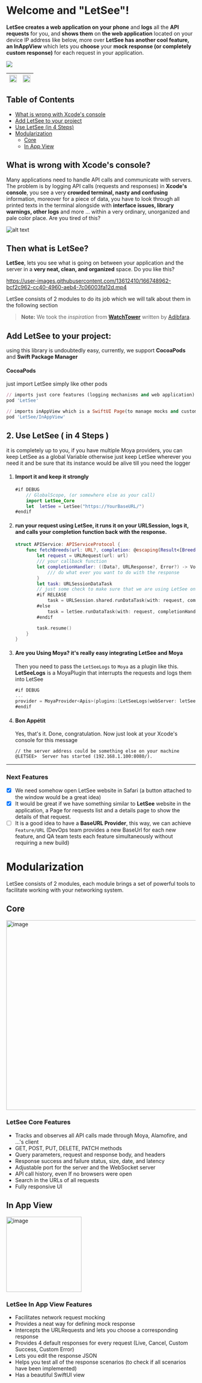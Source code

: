 

# Welcome and "LetSee"!
**LetSee creates a web application on your phone** and **logs** all the **API requests** for you, and **shows them** on **the web application** located on your device IP address like below, more over **LetSee has another cool feature, an InAppView** which lets you **choose** your **mock response (or completely custom response)** for each request in your application. 


<img src ="https://raw.githubusercontent.com/farshadjahanmanesh/Letsee/main/Examples+Images/LetSee_webapplication.png"/>

|<img src ="https://raw.githubusercontent.com/farshadjahanmanesh/Letsee/main/Examples+Images/LetSee_mocks.png" width="100%"/> | <img src ="https://raw.githubusercontent.com/farshadjahanmanesh/Letsee/main/Examples+Images/LetSee_custom%20response.png" width="100%"/>  |
|--|--|
## Table of Contents

* [What is wrong with Xcode's console ](#what-is-wrong-with-xcodes-console)
* [Add LetSee to your project ](#add-letSee-to-your-project)
* [Use LetSee (in 4 Steps)](#2.-Use-LetSee-(in-4-Steps))
* [Modularization](#modularization)
	* [Core](#core)
	* [In App View](#in-app-view)

## What is wrong with Xcode's console?

Many applications need to handle API calls and communicate with servers. The problem is by logging API calls (requests and responses) in **Xcode's console**, you see a very **crowded terminal, nasty and confusing** information, moreover for a piece of data, you have to look through all printed texts in the terminal alongside with **interface issues, library warnings, other logs** and more ... within a very ordinary, unorganized and pale color place. Are you tired of this?

![alt text](https://github.com/farshadjahanmanesh/Letsee/blob/main/Examples%2BImages/bad.jpg?raw=true)

## Then what is LetSee?
**LetSee**, lets you see what is going on between your application and the server in a **very neat, clean, and organized** space. Do you like this?

https://user-images.githubusercontent.com/13612410/166748962-bcf2c962-cc40-4960-aeb4-7c06003fa12d.mp4

LetSee consists of 2 modules to do its job which we will talk about them in the following section
> **Note:** We took the _inspiration_ from [**WatchTower**](https://github.com/adibfara/WatchTower) written by [Adibfara](https://github.com/adibfara).

## Add LetSee to your project:
using this library is undoubtedly easy, currently, we support **CocoaPods** and **Swift Package Manager**

#### CocoaPods
just import LetSee simply like other pods
```ruby
// imports just core features (logging mechanisms and web application)
pod 'LetSee' 

// imports inAppView which is a SwiftUI Page(to manage mocks and custom responses) and `See` Button 
pod 'LetSee/InAppView' 
```

## 2. Use LetSee ( in 4 Steps )
it is completely up to you, if you have multiple Moya providers, you can keep LetSee as a global Variable otherwise just keep LetSee wherever you need it and be sure that its instance would be alive till you need the logger

 1. #### Import it and keep it strongly
	```swift
	#if DEBUG
		// GlobalScope, (or somewhere else as your call)
		import LetSee_Core
		let  letSee = LetSee("https://YourBaseURL/")
	#endif
	```
2. #### run your request using LetSee, it runs it on your URLSession, logs it, and calls your completion function back with the response.
	```swift
	struct APIService: APIServiceProtocol {
	    func fetchBreeds(url: URL?, completion: @escaping(Result<[Breed], APIError>) -> Void) {
			let request = URLRequest(url: url)
			/// your callback function
			let completionHandler: ((Data?, URLResponse?, Error?) -> Void) = {(data , response, error) in
				/// do what ever you want to do with the response
			}
			let task: URLSessionDataTask
			// just some check to make sure that we are using LetSee only in development
			#if RELEASE
				task = URLSession.shared.runDataTask(with: request, completionHandler: completionHandler)
			#else
				task = letSee.runDataTask(with: request, completionHandler: completionHandler, availableMocks: Breed.mocks)
			#endif

			task.resume()
		}
	}
	```
3. #### Are you Using Moya? it's really easy integrating LetSee and Moya
	Then you need to pass the `LetSeeLogs` to `Moya` as a plugin like this.  **LetSeeLogs** is a MoyaPlugin that interrupts the requests and logs them into LetSee
	```swift
	#if DEBUG
	...
	provider = MoyaProvider<Apis>(plugins:[LetSeeLogs(webServer: letSee.webServer), LetSeeInAppLogs(interceptor: letSee.interceptor)])
	#endif
	```
4. #### Bon Appétit
	Yes, that's it. Done, congratulation. Now just look at your Xcode's console for this message
	```batch
	// the server address could be something else on your machine
	@LETSEE>  Server has started (192.168.1.100:8080/). 
	```
---
### Next Features
- [x] We need somehow open LetSee website in Safari (a button attached to the window would be a great idea) 
- [x] It would be great if we have something similar to **LetSee** website in the application, a Page for requests list and a details page to show the details of that request.
- [ ]  It is a good idea to have a **BaseURL Provider**, this way, we can achieve `Feature/URL` (DevOps team provides a new BaseUrl for each new feature, and QA team tests each feature simultaneously without requiring a new build)

# Modularization
LetSee consists of 2 modules, each module brings a set of powerful tools to facilitate working with your networking system.

## Core
<img width="505" alt="image" src="https://user-images.githubusercontent.com/13612410/166746755-dd48bdcd-8f1d-4a6d-959d-401291dcdf89.png">

### LetSee Core Features
-   Tracks and observes all API calls made through Moya, Alamofire, and ...'s client
-   GET, POST, PUT, DELETE, PATCH methods
-   Query parameters, request and response body, and headers
-   Response success and failure status, size, date, and latency
-   Adjustable port for the server and the WebSocket server
-   API call history, even If no browsers were open
-   Search in the URLs of all requests
-   Fully responsive UI
## In App View
<img width="200" alt="image" src="https://user-images.githubusercontent.com/13612410/166746802-0df3b7a4-07f4-4fba-8f79-6bc51637b9e1.png">

### LetSee In App View Features
- Facilitates network request mocking 
- Provides a neat way for defining mock response
- Intercepts the URLRequests and lets you choose a corresponding response
- Provides 4 default responses for every request (Live, Cancel, Custom Success, Custom Error)
- Lets you edit the response JSON
- Helps you test all of the response scenarios (to check if all scenarios have been implemented)
- Has a beautiful SwiftUI view 
